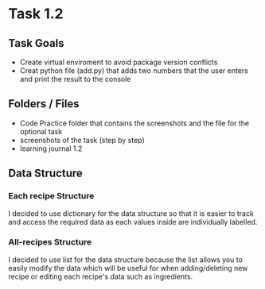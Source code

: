 # Task 1.2

## Task Goals

  - Create virtual enviroment to avoid package version conflicts
  - Creat python file (add.py) that adds two numbers that the user enters and print the result to the console

## Folders / Files

  - Code Practice folder that contains the screenshots and the file for the optional task
  - screenshots of the task (step by step)
  - learning journal 1.2

## Data Structure

 ### Each recipe Structure
  I decided to use dictionary for the data structure so that it is easier to track and access the required data as each values inside are individually labelled.  

### All-recipes Structure
  I decided to use list for the data structure because the list allows you to easily modify the data which will be useful for when adding/deleting new recipe or editing     each recipe's data such as ingredients. 
  
  
